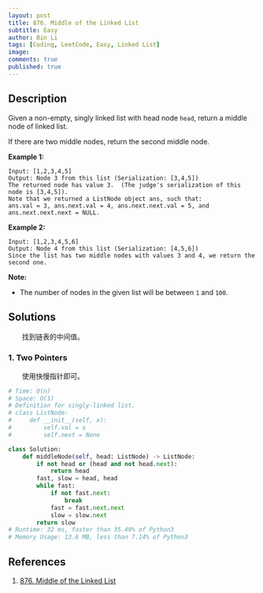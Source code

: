 ```yaml
---
layout: post
title: 876. Middle of the Linked List
subtitle: Easy
author: Bin Li
tags: [Coding, LeetCode, Easy, Linked List]
image: 
comments: true
published: true
---
```


## Description

Given a non-empty, singly linked list with head node `head`, return a middle node of linked list.

If there are two middle nodes, return the second middle node.

 

**Example 1:**

```
Input: [1,2,3,4,5]
Output: Node 3 from this list (Serialization: [3,4,5])
The returned node has value 3.  (The judge's serialization of this node is [3,4,5]).
Note that we returned a ListNode object ans, such that:
ans.val = 3, ans.next.val = 4, ans.next.next.val = 5, and ans.next.next.next = NULL.
```

**Example 2:**

```
Input: [1,2,3,4,5,6]
Output: Node 4 from this list (Serialization: [4,5,6])
Since the list has two middle nodes with values 3 and 4, we return the second one.
```

 

**Note:**

- The number of nodes in the given list will be between `1` and `100`.


## Solutions
　　找到链表的中间值。

### 1. Two Pointers
　　使用快慢指针即可。

```python
# Time: O(n)
# Space: O(1)
# Definition for singly-linked list.
# class ListNode:
#     def __init__(self, x):
#         self.val = x
#         self.next = None

class Solution:
    def middleNode(self, head: ListNode) -> ListNode:
        if not head or (head and not head.next):
            return head
        fast, slow = head, head
        while fast:
            if not fast.next:
                break
            fast = fast.next.next
            slow = slow.next
        return slow
# Runtime: 32 ms, faster than 35.49% of Python3
# Memory Usage: 13.6 MB, less than 7.14% of Python3
```

## References
1. [876. Middle of the Linked List](https://leetcode.com/problems/middle-of-the-linked-list/)